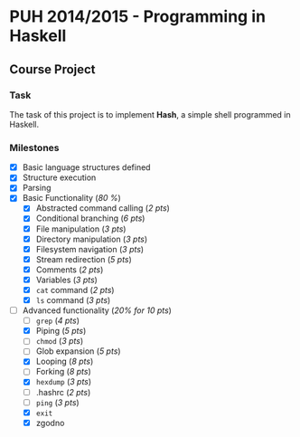 # PUH 2014/2015 - Programming in Haskell
## Course Project

### Task
The task of this project is to implement **Hash**, a simple shell programmed in Haskell.


### Milestones
- [x] Basic language structures defined
- [x] Structure execution
- [x] Parsing
- [x] Basic Functionality (*80 %*)
    - [x] Abstracted command calling (*2 pts*)
    - [x] Conditional branching (*6 pts*)
    - [x] File manipulation (*3 pts*)
    - [x] Directory manipulation (*3 pts*)
    - [x] Filesystem navigation (*3 pts*)
    - [x] Stream redirection (*5 pts*)
    - [x] Comments (*2 pts*)
    - [x] Variables (*3 pts*)
    - [x] `cat` command (*2 pts*)
    - [x] `ls` command (*3 pts*)
- [ ] Advanced functionality (*20% for 10 pts*)
    - [ ] `grep` (*4 pts*)
    - [x] Piping (*5 pts*)
    - [ ] `chmod` (*3 pts*)
    - [ ] Glob expansion (*5 pts*)
    - [x] Looping (*8 pts*)
    - [ ] Forking (*8 pts*)
    - [x] `hexdump` (*3 pts*)
    - [ ] .hashrc (*2 pts*)
    - [ ] `ping` (*3 pts*)
    - [x] `exit`
    - [x] zgodno
